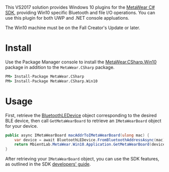 This VS2017 solution provides Windows 10 plugins for the [MetaWear C# SDK](https://github.com/mbientlab/MetaWear-SDK-CSharp), 
providing Win10 specific Bluetooth and file I/O operations.  You can use this plugin for both UWP and .NET console appluations.  

The Win10 machine must be on the Fall Creator's Update or later.

# Install
Use the Package Manager console to install the [MetaWear.CSharp.Win10](https://www.nuget.org/packages/MetaWear.CSharp.Win10/) package 
in addition to the ``MetaWear.CSharp`` package.  

```bat
PM> Install-Package MetaWear.CSharp
PM> Install-Package MetaWear.CSharp.Win10
```

# Usage
First, retrieve the [BluetoothLEDevice](https://docs.microsoft.com/en-us/uwp/api/windows.devices.bluetooth.bluetoothledevice) object 
corresponding to the desired BLE device, then call ``GetMetaWearBoard`` to retrieve an ``IMetaWearBoard`` object for your device.

```csharp
public async IMetaWearBoard macAddrToIMetaWearBoard(ulong mac) {
    var device = await BluetoothLEDevice.FromBluetoothAddressAsync(mac);
    return MbientLab.MetaWear.Win10.Application.GetMetaWearBoard(device);
}
```

After retrieving your ``IMetaWearBoard`` object, you can use the SDK features, as outlined in the SDK [developers' guide](https://mbientlab.com/csdocs/1/metawearboard.html).

